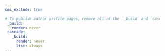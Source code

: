 ```yaml
---
cms_exclude: true

# To publish author profile pages, remove all of the `_build` and `cascade` settings below.
 _build:
   render: never
 cascade:
   _build:
     render: never
     list: always
---
```

